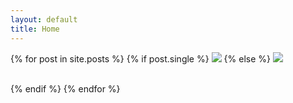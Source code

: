 ```yaml
---
layout: default
title: Home
---
```



{% for post in site.posts %}
{% if post.single %}
<img src="{{ post.preview }}" data-action="zoom">
{% else %}
<a href="{{ post.url }}">
  <img src="{{ post.preview }}">
  <!-- {{ post.title }} -->
  </a>
<br />
{% endif %}
{% endfor %}
<br />